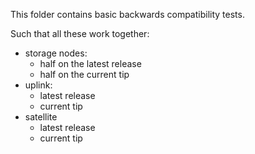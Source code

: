 This folder contains basic backwards compatibility tests.

Such that all these work together:

* storage nodes:
    * half on the latest release
    * half on the current tip
* uplink:
    * latest release
    * current tip
* satellite
    * latest release
    * current tip